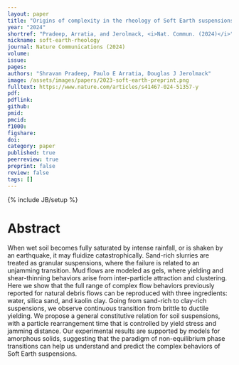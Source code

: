 ```yaml
---
layout: paper
title: "Origins of complexity in the rheology of Soft Earth suspensions"
year: "2024"
shortref: "Pradeep, Arratia, and Jerolmack, <i>Nat. Commun. (2024)</i>"
nickname: soft-earth-rheology
journal: Nature Communications (2024)
volume: 
issue: 
pages: 
authors: "Shravan Pradeep, Paulo E Arratia, Douglas J Jerolmack"
image: /assets/images/papers/2023-soft-earth-preprint.png
fulltext: https://www.nature.com/articles/s41467-024-51357-y
pdf: 
pdflink: 
github: 
pmid: 
pmcid: 
f1000: 
figshare: 
doi: 
category: paper
published: true
peerreview: true
preprint: false
review: false
tags: []
---
```

{% include JB/setup %}

# Abstract 

When wet soil becomes fully saturated by intense rainfall, or is shaken by an earthquake, it may fluidize catastrophically. Sand-rich slurries are treated as granular suspensions, where the failure is related to an unjamming transition. Mud flows are modeled as gels, where yielding and shear-thinning behaviors arise from inter-particle attraction and clustering. Here we show that the full range of complex flow behaviors previously reported for natural debris flows can be reproduced with three ingredients: water, silica sand, and kaolin clay. Going from sand-rich to clay-rich suspensions, we observe continuous transition from brittle to ductile yielding. We propose a general constitutive relation for soil suspensions, with a particle rearrangement time that is controlled by yield stress and jamming distance. Our experimental results are supported by models for amorphous solids, suggesting that the paradigm of non-equilibrium phase transitions can help us understand and predict the complex behaviors of Soft Earth suspensions.